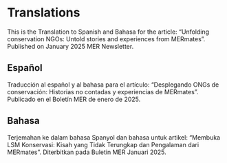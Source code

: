 # Translations
This is the Translation to Spanish and Bahasa for the article: “Unfolding conservation NGOs: Untold stories and experiences from MERmates”. Published on January 2025 MER Newsletter.
## Español
Traducción al español y al bahasa para el artículo: “Desplegando ONGs de conservación: Historias no contadas y experiencias de MERmates”. Publicado en el Boletín MER de enero de 2025.
## Bahasa
Terjemahan ke dalam bahasa Spanyol dan bahasa untuk artikel: “Membuka LSM Konservasi: Kisah yang Tidak Terungkap dan Pengalaman dari MERmates”. Diterbitkan pada Buletin MER Januari 2025.
